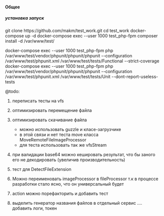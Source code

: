<h4>Общее</h4>
<h5>установка запуск</h5>
git clone https://github.com/makm/test_work.git
cd test_work
docker-compose up -d
docker-compose exec --user 1000 test_php-fpm composer install -d /var/www/test/

docker-compose exec --user 1000 test_php-fpm php /var/www/test/vendor/phpunit/phpunit/phpunit --configuration /var/www/test/phpunit.xml /var/www/test/tests/Functional --strict-coverage
docker-compose exec --user 1000 test_php-fpm php /var/www/test/vendor/phpunit/phpunit/phpunit --configuration /var/www/test/phpunit.xml /var/www/test/tests/Unit --dont-report-useless-tests



@todo:

1) переписать тесты на vfs 
2) оптимизировать перемещение файла
3) оптимизировать скачивание файла
    - можно использовать guzzle и класе-загрузчике 
    - в этой связи и нет теста move класса MoveRemoteFileImageProcessor
    - для теста использовать так же vfsStream

4) при валидации base64 можно кешировать результат, что бы заного его не декодировать (увеличив производительность)
5) тест для DetectFileExtension
6) Можно переименовать imageProcessor в fileProcessor т.к в процессе разработки стало ясно, что он универсальный будет
7) action можно порефакторить и добавить тест
8) выделить генератор названия файлов в отдельный сервис
.... добавить логи, токен
